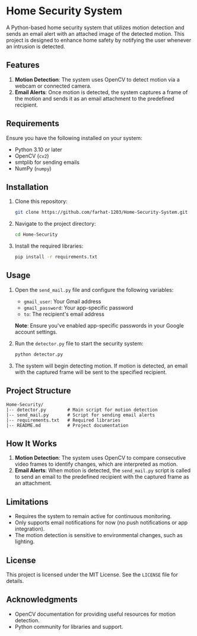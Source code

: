 # Home Security System

A Python-based home security system that utilizes motion detection and sends an email alert with an attached image of the detected motion. This project is designed to enhance home safety by notifying the user whenever an intrusion is detected.

## Features

1. **Motion Detection**: The system uses OpenCV to detect motion via a webcam or connected camera.
2. **Email Alerts**: Once motion is detected, the system captures a frame of the motion and sends it as an email attachment to the predefined recipient.

## Requirements

Ensure you have the following installed on your system:

- Python 3.10 or later
- OpenCV (`cv2`)
- smtplib for sending emails
- NumPy (`numpy`)

## Installation

1. Clone this repository:
   ```bash
   git clone https://github.com/farhat-1203/Home-Security-System.git
   ```
2. Navigate to the project directory:
   ```bash
   cd Home-Security
   ```
3. Install the required libraries:
   ```bash
   pip install -r requirements.txt
   ```

## Usage

1. Open the `send_mail.py` file and configure the following variables:
   - `gmail_user`: Your Gmail address
   - `gmail_password`: Your app-specific password
   - `to`: The recipient's email address

   **Note**: Ensure you've enabled app-specific passwords in your Google account settings.

2. Run the `detector.py` file to start the security system:
   ```bash
   python detector.py
   ```

3. The system will begin detecting motion. If motion is detected, an email with the captured frame will be sent to the specified recipient.

## Project Structure

```
Home-Security/
|-- detector.py        # Main script for motion detection
|-- send_mail.py       # Script for sending email alerts
|-- requirements.txt   # Required libraries
|-- README.md          # Project documentation
```

## How It Works

1. **Motion Detection**: The system uses OpenCV to compare consecutive video frames to identify changes, which are interpreted as motion.
2. **Email Alerts**: When motion is detected, the `send_mail.py` script is called to send an email to the predefined recipient with the captured frame as an attachment.

## Limitations

- Requires the system to remain active for continuous monitoring.
- Only supports email notifications for now (no push notifications or app integration).
- The motion detection is sensitive to environmental changes, such as lighting.

## License

This project is licensed under the MIT License. See the `LICENSE` file for details.

## Acknowledgments

- OpenCV documentation for providing useful resources for motion detection.
- Python community for libraries and support.
